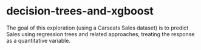 # decision-trees-and-xgboost
The goal of this exploration (using a Carseats Sales dataset) is to predict Sales using regression trees and related approaches, treating the response as a quantitative variable.
